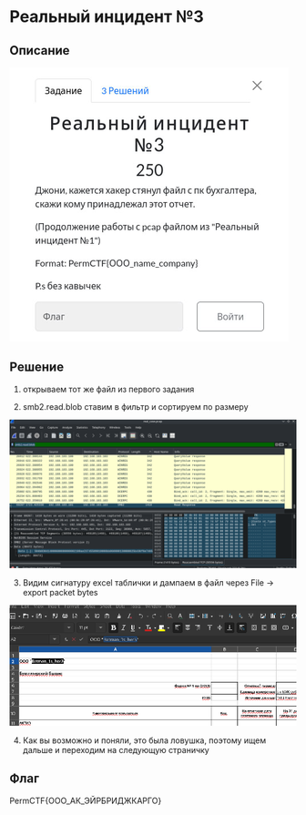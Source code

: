 # Реальный инцидент №3
## Описание
![Описание задания](https://raw.githubusercontent.com/EogoK/permctf2024_writeup/refs/heads/main/photos/rc3.jpg)


## Решение 

1. открываем тот же файл из первого задания

2. smb2.read.blob ставим в фильтр и сортируем по размеру 

![Описание задания](https://raw.githubusercontent.com/EogoK/permctf2024_writeup/refs/heads/main/photos/rc3_1.png)

3. Видим сигнатуру excel таблички и дампаем в файл через File -> export packet bytes

![Описание задания](https://raw.githubusercontent.com/EogoK/permctf2024_writeup/refs/heads/main/photos/rc3_2.png)

4. Как вы возможно и поняли, это была ловушка, поэтому ищем дальше и переходим на следующую страничку
    

## Флаг
PermCTF{ООО_АК_ЭЙРБРИДЖКАРГО}